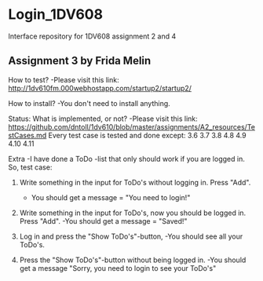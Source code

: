 # Login_1DV608
Interface repository for 1DV608 assignment 2 and 4

Assignment 3 by Frida Melin
---------------------------

How to test?
-Please visit this link: http://1dv610fm.000webhostapp.com/startup2/startup2/

How to install?
-You don't need to install anything. 

Status: What is implemented, or not? 
-Please visit this link: https://github.com/dntoll/1dv610/blob/master/assignments/A2_resources/TestCases.md
Every test case is tested and done except:
3.6
3.7
3.8
4.8
4.9
4.10
4.11

Extra
-I have done a ToDo -list that only should work if you are logged in. 
So, test case:

1. Write something in the input for ToDo's without logging in. Press "Add".
    - You should get a message = "You need to login!"

2. Write something in the input for ToDo's, now you should be logged in. Press "Add".
    -You should get a message = "Saved!"
    
3. Log in and press the "Show ToDo's"-button, 
    -You should see all your ToDo's. 

4. Press the "Show ToDo's"-button without being logged in.
    -You should get a message "Sorry, you need to login to see your ToDo's"
